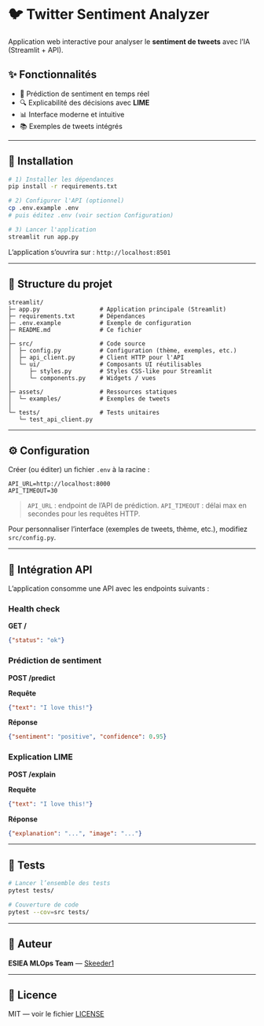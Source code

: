 # 🐦 Twitter Sentiment Analyzer

Application web interactive pour analyser le **sentiment de tweets** avec l’IA (Streamlit + API).

## ✨ Fonctionnalités

* 🔮 Prédiction de sentiment en temps réel
* 🔍 Explicabilité des décisions avec **LIME**
* 📊 Interface moderne et intuitive
* 📚 Exemples de tweets intégrés

---

## 🚀 Installation

```bash
# 1) Installer les dépendances
pip install -r requirements.txt

# 2) Configurer l'API (optionnel)
cp .env.example .env
# puis éditez .env (voir section Configuration)

# 3) Lancer l'application
streamlit run app.py
```

L’application s’ouvrira sur : `http://localhost:8501`

---

## 📁 Structure du projet

```text
streamlit/
├─ app.py                 # Application principale (Streamlit)
├─ requirements.txt       # Dépendances
├─ .env.example           # Exemple de configuration
├─ README.md              # Ce fichier
│
├─ src/                   # Code source
│  ├─ config.py           # Configuration (thème, exemples, etc.)
│  ├─ api_client.py       # Client HTTP pour l'API
│  └─ ui/                 # Composants UI réutilisables
│     ├─ styles.py        # Styles CSS-like pour Streamlit
│     └─ components.py    # Widgets / vues
│
├─ assets/                # Ressources statiques
│  └─ examples/           # Exemples de tweets
│
└─ tests/                 # Tests unitaires
   └─ test_api_client.py
```

---

## ⚙️ Configuration

Créer (ou éditer) un fichier `.env` à la racine :

```env
API_URL=http://localhost:8000
API_TIMEOUT=30
```

> `API_URL` : endpoint de l’API de prédiction.
> `API_TIMEOUT` : délai max en secondes pour les requêtes HTTP.

Pour personnaliser l’interface (exemples de tweets, thème, etc.), modifiez `src/config.py`.

---

## 🔗 Intégration API

L’application consomme une API avec les endpoints suivants :

### Health check

**GET /**

```json
{"status": "ok"}
```

### Prédiction de sentiment

**POST /predict**

**Requête**

```json
{"text": "I love this!"}
```

**Réponse**

```json
{"sentiment": "positive", "confidence": 0.95}
```

### Explication LIME

**POST /explain**

**Requête**

```json
{"text": "I love this!"}
```

**Réponse**

```json
{"explanation": "...", "image": "..."}
```

---

## 🧪 Tests

```bash
# Lancer l’ensemble des tests
pytest tests/

# Couverture de code
pytest --cov=src tests/
```

---

## 👥 Auteur

**ESIEA MLOps Team** — [Skeeder1](https://github.com/Skeeder1)

---

## 📜 Licence

MIT — voir le fichier [LICENSE](LICENSE)
